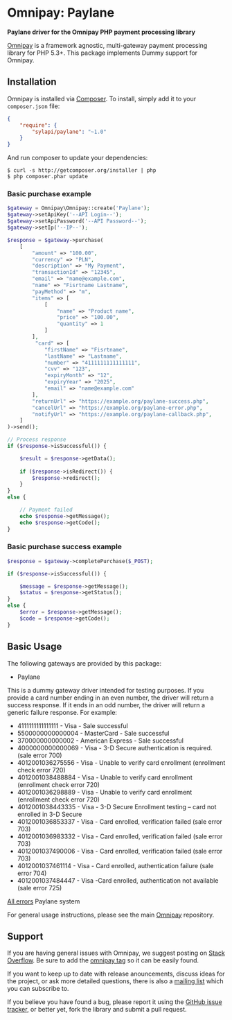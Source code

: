 # Omnipay: Paylane

**Paylane driver for the Omnipay PHP payment processing library**

[Omnipay](https://github.com/thephpleague/omnipay) is a framework agnostic, multi-gateway payment
processing library for PHP 5.3+. This package implements Dummy support for Omnipay.

## Installation

Omnipay is installed via [Composer](http://getcomposer.org/). To install, simply add it
to your `composer.json` file:

```json
{
    "require": {
        "sylapi/paylane": "~1.0"
    }
}
```

And run composer to update your dependencies:

    $ curl -s http://getcomposer.org/installer | php
    $ php composer.phar update

### Basic purchase example

```php
$gateway = Omnipay\Omnipay::create('Paylane');
$gateway->setApiKey('--API Login--');
$gateway->setApiPassword('--API Password--');
$gateway->setIp('--IP--');

$response = $gateway->purchase(
    [
        "amount" => "100.00",
        "currency" => "PLN",
        "description" => "My Payment",
        "transactionId" => "12345",
        "email" => "name@example.com",
        "name" => "Fisrtname Lastname",
        "payMethod" => "m",
        "items" => [
            [
                "name" => "Product name",
                "price" => "100.00",
                "quantity" => 1
            ]
        ],
         "card" => [
            "firstName" => "Fisrtname",
            "lastName" => "Lastname",
            "number" => "4111111111111111",
            "cvv" => "123",
            "expiryMonth" => "12",
            "expiryYear" => "2025",
            "email" => "name@example.com"
        ],
        "returnUrl" => "https://example.org/paylane-success.php",
        "cancelUrl" => "https://example.org/paylane-error.php",
        "notifyUrl" => "https://example.org/paylane-callback.php",
    ]
)->send();

// Process response
if ($response->isSuccessful()) {

    $result = $response->getData();
    
    if ($response->isRedirect()) {
        $response->redirect();
    }
} 
else {

    // Payment failed
    echo $response->getMessage();
    echo $response->getCode();
}
```

### Basic purchase success example
```php
$response = $gateway->completePurchase($_POST);

if ($response->isSuccessful()) {

    $message = $response->getMessage();
    $status = $response->getStatus();
}
else {
    $error = $response->getMessage();
    $code = $response->getCode();
}
```

## Basic Usage

The following gateways are provided by this package:

* Paylane

This is a dummy gateway driver intended for testing purposes. If you provide a card number ending in an even number, the driver will return a success response. If it ends in an odd number, the driver will return a generic failure response. For example:

* 4111111111111111 - Visa - Sale successful
* 5500000000000004 - MasterCard - Sale successful
* 370000000000002 - American Express - Sale successful
* 4000000000000069 - Visa - 3-D Secure authentication is required.(sale error 700)
* 4012001036275556 - Visa - Unable to verify card enrollment (enrollment check error 720)
* 4012001038488884 - Visa - Unable to verify card enrollment (enrollment check error 720)
* 4012001036298889 - Visa - Unable to verify card enrollment (enrollment check error 720)
* 4012001038443335 - Visa - 3-D Secure Enrollment testing – card not enrolled in 3-D Secure
* 4012001036853337 - Visa - Card enrolled, verification failed (sale error 703)
* 4012001036983332 - Visa - Card enrolled, verification failed (sale error 703)
* 4012001037490006 - Visa - Card enrolled, verification failed (sale error 703)
* 4012001037461114 - Visa - Card enrolled, authentication failure (sale error 704)
* 4012001037484447 - Visa -Card enrolled, authentication not available (sale error 725)

[All errors](https://paylane.pl/devzone/wdrazanie-testy/#testowe-numery-kart) Paylane system

For general usage instructions, please see the main [Omnipay](https://github.com/thephpleague/omnipay)
repository.

## Support

If you are having general issues with Omnipay, we suggest posting on
[Stack Overflow](http://stackoverflow.com/). Be sure to add the
[omnipay tag](http://stackoverflow.com/questions/tagged/omnipay) so it can be easily found.

If you want to keep up to date with release anouncements, discuss ideas for the project,
or ask more detailed questions, there is also a [mailing list](https://groups.google.com/forum/#!forum/omnipay) which
you can subscribe to.

If you believe you have found a bug, please report it using the [GitHub issue tracker](https://github.com/sylapi/omnipay-paylane/issues),
or better yet, fork the library and submit a pull request.
